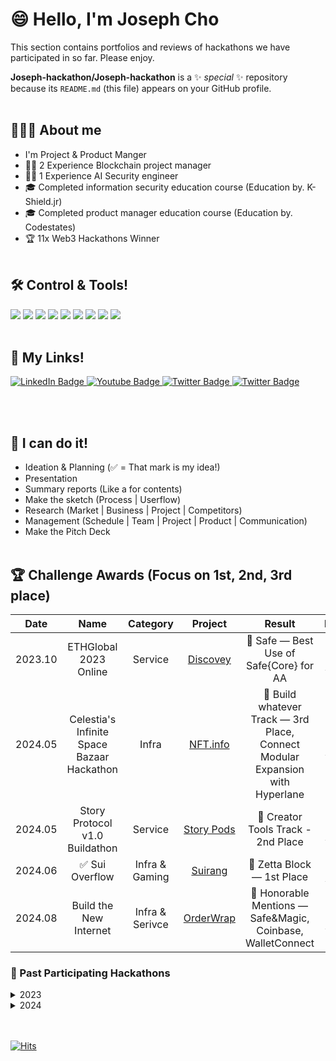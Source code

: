 # 😄 Hello, I'm Joseph Cho
This section contains portfolios and reviews of hackathons we have participated in so far.
Please enjoy.

**Joseph-hackathon/Joseph-hackathon** is a ✨ _special_ ✨ repository because its `README.md` (this file) appears on your GitHub profile.
<br></br>
## 👨🏻‍💻 About me
- I'm Project & Product Manger
- 👨‍💻 2 Experience Blockchain project manager
- 👨‍💻 1 Experience AI Security engineer
- 🎓 Completed information security education course (Education by. K-Shield.jr)
- 🎓 Completed product manager education course (Education by. Codestates)
- 🏆 11x Web3 Hackathons Winner
<br></br>
## 🛠️ Control & Tools!
<img src="https://img.shields.io/badge/Figma-F24E1E?style=flat&logo=Figma&logoColor=white"/> <img src="https://img.shields.io/badge/Google Docs-4285F4?style=flat&logo=googledocs&logoColor=white"/> <img src="https://img.shields.io/badge/Google Sheet-34A853?style=flat&logo=googlesheets&logoColor=white"/> <img src="https://img.shields.io/badge/Google Meet-00897B?style=flat&logo=googlemeet&logoColor=white"/> <img src="https://img.shields.io/badge/Notion-ffffff?style=flat&logo=notion&logoColor=black"/> <img src="https://img.shields.io/badge/obsidian-7C3AED?style=flat&logo=obsidian&logoColor=white"/> <img src="https://img.shields.io/badge/Youtube-FF0000?style=flat&logo=youtube&logoColor=white"/> <img src="https://img.shields.io/badge/Mark down-ffffff?style=flat&logo=markdown&logoColor=black"/> <img src="https://img.shields.io/badge/Python-3776AB?style=flat&logo=python&logoColor=white"/>
<br></br>
## 📌 My Links!
<div id="badges">
  <a href="https://www.linkedin.com/in/seongjae-cho-a15490261/">
    <img src="https://img.shields.io/badge/Seogjae Cho-blue?style=flat&logo=linkedin&logoColor=white" alt="LinkedIn Badge"/>
  </a>
  <a href="https://www.youtube.com/channel/UC00Sml4bBWzSyURSt0RZRrg">
    <img src="https://img.shields.io/badge/YouTube-FF0000?style=flat&logo=youtube&logoColor=white" alt="Youtube Badge"/>
  </a>
  <a href="https://x.com/josephdotpm">
    <img src="https://img.shields.io/badge/Joseph-000000?style=flat&logo=x&logoColor=white" alt="Twitter Badge"/>
  </a>
  <a href="sjcho.hackathon@gmail.com">
    <img src="https://img.shields.io/badge/-Joseph-D14836?style=flat&amp;logo=Gmail&amp;logoColor=white" alt="Twitter Badge"/>
  </a>
</div>

<br></br>
## 🚨 I can do it!
- Ideation & Planning (✅ = That mark is my idea!)
- Presentation
- Summary reports (Like a for contents)
- Make the sketch (Process | Userflow)
- Research (Market | Business | Project | Competitors)
- Management (Schedule | Team | Project | Product | Communication)
- Make the Pitch Deck
<br></br>

## 🏆 Challenge Awards (Focus on 1st, 2nd, 3rd place)

|Date|Name|Category|Project|Result|Review|
|:---:|:---:|:---:|:---:|:---:|:---:|
|2023.10|ETHGlobal 2023 Online|Service|[Discovey](https://ethglobal.com/showcase/discovey-tuywc)|🥉 Safe — Best Use of Safe{Core} for AA|[**See more...**](https://github.com/Joseph-hackathon/hackathon/blob/main/ETHGlobal%202023%20Online.md)
|2024.05|Celestia's Infinite Space Bazaar Hackathon|Infra|[NFT.info](https://dorahacks.io/ko/buidl/12604)|🥉 Build whatever Track — 3rd Place, Connect Modular Expansion with Hyperlane|[**See more...**](https://github.com/Joseph-hackathon/hackathon/blob/main/Celestia's%20Infinite%20Space%20Bazaar%20Hackathon%20.md)
|2024.05|Story Protocol v1.0 Buildathon|Service|[Story Pods](https://devfolio.co/projects/story-podcast-3d2e)|🥈 Creator Tools Track - 2nd Place|[**See more...**](https://github.com/Joseph-hackathon/hackathon/blob/main/Story%20Protocol%20v1.0%20Buildathon.md)
|2024.06|✅ Sui Overflow|Infra & Gaming|[Suirang](https://docs.google.com/presentation/d/1ub2e2YDdFAdV_jgsCEQXuFHDZwFf5scdk9yzNkMKE6s/edit?usp=sharing)|🥇 Zetta Block — 1st Place|[**See more...**](https://github.com/Joseph-hackathon/hackathon/blob/main/Sui%20overflow.md)
|2024.08|Build the New Internet|Infra & Serivce|[OrderWrap](https://devfolio.co/projects/orderwrap-2eb8)|🛒 Honorable Mentions — Safe&Magic, Coinbase, WalletConnect|[**See more...**](https://github.com/Joseph-hackathon/hackathon/blob/main/Build%20the%20New%20Internet.md)

### 📜 Past Participating Hackathons

<details>
<summary>
  2023
</summary>
<div markdown="1">

#### 🏆 Awards
|Date|Name|Category|Project|Result|Review|
|:---:|:---:|:---:|:---:|:---:|:---:|
|2023.06|Chainlink Spring 2023 Hackathon|Service|[Trypto](https://devpost.com/software/not-yet-6rw8c2?ref_content=my-projects-tab&ref_feature=my_projects)|🎉 Chainlink Top Qulity Prizes|[**See more...**](https://github.com/Joseph-hackathon/hackathon/blob/main/Chainlink%20Spring%202023%20Hackathon.md)

#### Past Project
##### ✅ Constellation: A Chainlink Hackathon
> [**Re-Fresh**](https://github.com/Joseph-hackathon/hackathon/blob/main/Constellation%3A%20A%20Chainlink%20Hackathon.md) — To breathe life into a dying project

</div>
</details>

<details>
<summary>
  2024
</summary>
<div markdown="1">

#### 🏆 Awards
|Date|Name|Category|Project|Result|Review|
|:---:|:---:|:---:|:---:|:---:|:---:|
|2024.03|ETHGlobal: Frameworks|Gaming|[Dynamic Boy](https://ethglobal.com/showcase/dynamic-boy-xpwo0)|🎉 Dynamic — $100 and 3 months advanced plan|[**See more...**](https://github.com/Joseph-hackathon/hackathon/blob/main/ETHGlobal:%20Frameworks.md)
|2024.04|✅ Scaling Ethereum 2024|E-commerce|[Complace](https://ethglobal.com/showcase/complace-7v01t)|🏃Filecoin: Decentralize your dApps with Filecoin - Runner Ups|[**See more...**](https://github.com/Joseph-hackathon/hackathon/blob/main/Scaling%20Ethereum%202024.md)
|2024.04|✅ Block Magic: A Chainlink Hackathon|DeFi(NFT AMM)|[Ringle](https://devpost.com/software/ringle)|Scroll -prize pool|[**See more...**](https://github.com/Joseph-hackathon/hackathon/blob/main/Block%20Magic:%20A%20Chainlink%20Hackathon.md)
|2024.06|✅ HackFs 2024|Infra & Service|[Filtion](https://ethglobal.com/showcase/filtion-i0rnb), [Filplorer](https://ethglobal.com/showcase/filplorer-xofgw)|🏊 Filecoin — Honorable Mentions: Pool prize, Fleek — Pool Prize x2|[**See more...**](https://github.com/Joseph-hackathon/hackathon/blob/main/ETHGlobal:%20HackFS%202024.md)
|2024.09|✅ ETH Online 2024|Infra & Service|[AeroDump](https://ethglobal.com/showcase/aerodump-4z48m)|✨ LayerZero - Most Innovative Omnichain Solution Best Developer Feedback, Sign Protocol - Sign Everything Pool Prize|[**See more...**](https://github.com/Joseph-hackathon/hackathon/blob/main/ETH%20Online%202024%231.md)
|2024.09|✅ ETH Online 2024|Service & Security|[ETH Various](https://ethglobal.com/showcase/eth-various-swusm)|✨ Hedera - Hedera-Native Services Starter Bounty|[**See more...**](https://github.com/Joseph-hackathon/hackathon/blob/main/ETH%20Online%202024%232.md)

  <details>
  <summary>
    Past Project
  </summary>
  <div markdown="1">
  
  ##### ✅ ETHGlobal: LFGHO
  > [**GCLC - GHO Credit Loan Card**](https://github.com/Joseph-hackathon/hackathon/blob/main/ETHGlobal%3A%20LFGHO.md) — Web3 GHO-based simple payment system and dNFT credit loan card payment system
  
  ##### ✅ ETHGlobal: Circuit Breaker
  > [**zk-LinkHub**](https://github.com/Joseph-hackathon/hackathon/blob/main/ETHGlobal%3A%20Circuit%20Breaker.md) — Unlock online potential with ZK email: Unique email, website, and collaboration tools for seamless digital experiences
  
  ##### ETH Seoul 2024
  > [**AI Guard Snap**](https://github.com/Joseph-hackathon/hackathon/blob/main/ETH%20Seoul%202024.md) — AI Guard Snap provides wallet snap services and AI-based API services
  
  ##### StarkHack
  > [**HyperStark**](https://github.com/Joseph-hackathon/hackathon/blob/main/StarkHack.md) — Automated Rewards and Reinvesting, Harvesting in the HyperStark Vault Service on Starknet.
  
  ##### ✅ Mintory
  > [**Mintory**](https://github.com/Joseph-hackathon/hackathon/blob/main/Superhack.md) — If Solana has Pump.fun, Optimism and Base-based Superchain ecosystem have Mintory.fun, a playground dedicated to NFTs!
  
  ##### ✅ Smart Various
  > [**Smart Various**](https://github.com/Joseph-hackathon/hackathon/blob/main/HELLO%20FUTURE%20HACKATHON.md) — AI Based the smart contract analysis platform
  
  </div>
  </details>

</div>
</details>
<br></br>

[![Hits](https://hits.seeyoufarm.com/api/count/incr/badge.svg?url=https%3A%2F%2Fgithub.com%2Fjoesph-hackathon%2Fhit-counter&count_bg=%23D76FEF&title_bg=%23555555&icon=&icon_color=%23E7E7E7&title=hits&edge_flat=false)](https://hits.seeyoufarm.com)
